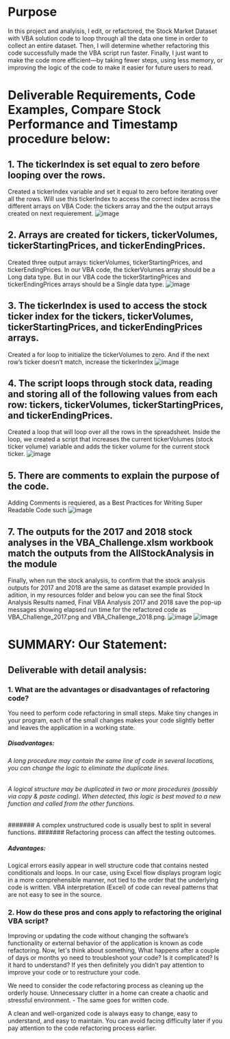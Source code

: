 # Purpose
In this project and analyisis, I edit, or refactored, the Stock Market Dataset with VBA solution code to loop through all the data one time in order to collect an entire dataset. Then, I will determine whether refactoring this code successfully made the VBA script run faster. Finally, I just want to make the code more efficient—by taking fewer steps, using less memory, or improving the logic of the code to make it easier for future users to read.
# Deliverable Requirements, Code Examples, Compare Stock Performance and Timestamp procedure below:
## 1. The tickerIndex is set equal to zero before looping over the rows.
Created a tickerIndex variable and set it equal to zero before iterating over all the rows. Will use this tickerIndex to access the correct index across the different arrays on VBA Code: the tickers array and the the output arrays created on next requierement. ![image](https://user-images.githubusercontent.com/79608027/111041679-62abdd00-8407-11eb-8bd2-7ea922117eb6.png) 

## 2. Arrays are created for tickers, tickerVolumes, tickerStartingPrices, and tickerEndingPrices.
Created three output arrays: tickerVolumes, tickerStartingPrices, and tickerEndingPrices. In our VBA code, the tickerVolumes array should be a Long data type. But in our VBA code the tickerStartingPrices and tickerEndingPrices arrays should be a Single data type. ![image](https://user-images.githubusercontent.com/79608027/111041746-c6cea100-8407-11eb-86a3-97e885ecd336.png)

## 3. The tickerIndex is used to access the stock ticker index for the tickers, tickerVolumes, tickerStartingPrices, and tickerEndingPrices arrays.
Created a for loop to initialize the tickerVolumes to zero. And if the next row’s ticker doesn’t match, increase the tickerIndex ![image](https://user-images.githubusercontent.com/79608027/111041801-11e8b400-8408-11eb-84c9-760f0f96d70e.png)
## 4. The script loops through stock data, reading and storing all of the following values from each row: tickers, tickerVolumes, tickerStartingPrices, and tickerEndingPrices.
Created a loop that will loop over all the rows in the spreadsheet. Inside the loop, we created a script that increases the current tickerVolumes (stock ticker volume) variable and adds the ticker volume for the current stock ticker. ![image](https://user-images.githubusercontent.com/79608027/111041859-5e33f400-8408-11eb-8dfa-157326f873c8.png)

## 5. There are comments to explain the purpose of the code.
Adding Comments is requiered, as a Best Practices for Writing Super Readable Code such ![image](https://user-images.githubusercontent.com/79608027/111041919-ab17ca80-8408-11eb-8569-b80010ae7711.png)
## 7. The outputs for the 2017 and 2018 stock analyses in the VBA_Challenge.xlsm workbook match the outputs from the AllStockAnalysis in the module
Finally, when run the stock analysis, to confirm that the stock analysis outputs for 2017 and 2018 are the same as dataset example provided  In adition, in my resources folder and below you can see the final Stock Analysis Results named, Final VBA Analysis 2017 and 2018 save the pop-up messages showing elapsed run time for the refactored code as VBA_Challenge_2017.png and VBA_Challenge_2018.png. ![image](https://user-images.githubusercontent.com/79608027/111042064-680a2700-8409-11eb-9675-b51384a54b30.png) ![image](https://user-images.githubusercontent.com/79608027/111042075-7b1cf700-8409-11eb-8723-6f8b540a5751.png)
# SUMMARY: Our Statement:
## Deliverable with detail analysis:
### 1. What are the advantages or disadvantages of refactoring code?

You need to perform code refactoring in small steps. Make tiny changes in your program, each of the small changes makes your code slightly better and leaves the application in a working state.

##### Disadvantages:

###### A long procedure may contain the same line of code in several locations, you can change the logic to eliminate the duplicate lines.
###### A logical structure may be duplicated in two or more procedures (possibly via copy & paste coding). When detected, this logic is best moved to a new function and called   from the other functions.
####### A complex unstructured code is usually best to split in several functions.
####### Refactoring process can affect the testing outcomes.

##### Advantages:

Logical errors easily appear in well structure code that contains nested conditionals and loops.
In our case, using Excel flow displays program logic in a more comprehensible manner, not tied to the order that the underlying code is written.
VBA interpretation (Excel) of code can reveal patterns that are not easy to see in the source.
### 2. How do these pros and cons apply to refactoring the original VBA script?

Improving or updating the code without changing the software’s functionality or external behavior of the application is known as code refactoring. Now, let's think about something, What happens after a couple of days or months yo need to troubleshoot your code? Is it complicated? Is it hard to understand? If yes then definitely you didn’t pay attention to improve your code or to restructure your code.

We need to consider the code refactoring process as cleaning up the orderly house. Unnecessary clutter in a home can create a chaotic and stressful environment. - The same goes for written code.

A clean and well-organized code is always easy to change, easy to understand, and easy to maintain. You can avoid facing difficulty later if you pay attention to the code refactoring process earlier.
